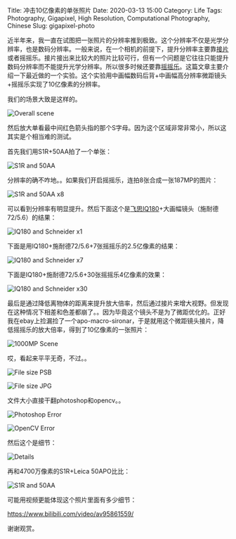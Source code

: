 Title: 冲击10亿像素的单张照片
Date: 2020-03-13 15:00
Category: Life
Tags: Photography, Gigapixel, High Resolution, Computational Photography, Chinese
Slug: gigapixel-photo

近半年来，我一直在试图把一张照片的分辨率推到极致。这个分辨率不仅是光学分辨率，也是数码分辨率。一般来说，在一个相机的前提下，提升分辨率主要靠[接片](https://yage.ai/gigapixel-methods.html)或者摇摇乐。接片接出来比较大的照片比较可行，但有一个问题是它往往只能提升数码分辨率而不能提升光学分辨率。所以很多时候还要靠[摇摇乐](https://yage.ai/drizzle.html)。这篇文章主要介绍一下最近做的一个实验。这个实验用中画幅数码后背+中画幅高分辨率微距镜头+摇摇乐实现了10亿像素的分辨率。

我们的场景大致是这样的。

![Overall scene](/images/high_res_scene.jpg)

然后放大单看最中间红色箭头指的那个S字母。因为这个区域非常非常小，所以这其实是个相当难的测试。

首先我们用S1R+50AA拍了一个单张：

![S1R and 50AA](/images/high_res_50aa.jpg)

分辨率的确不咋地。。如果我们开启摇摇乐，连拍8张合成一张187MP的图片：

![S1R and 50AA x8](/images/high_res_50aa_x8.jpg)

可以看到分辨率有明显提升。然后下面这个是[飞思IQ180](https://yage.ai/resolution-limit-of-135-system-3.html)+大画幅镜头（施耐德72/5.6）的结果：

![IQ180 and Schneider x1](/images/high_res_iq180_x1.jpg)

下面是用IQ180+施耐德72/5.6+7张摇摇乐的2.5亿像素的结果：

![IQ180 and Schneider x7](/images/high_res_iq180_x7.jpg)

下面是IQ180+施耐德72/5.6+30张摇摇乐4亿像素的效果：

![IQ180 and Schneider x30](/images/high_res_iq180_x30.jpg)

最后是通过降低离物体的距离来提升放大倍率，然后通过接片来增大视野。但发现在这种情况下相差和色差都崩了。。因为毕竟这个镜头不是为了微距优化的。正好我在ebay上捡漏捡了一个apo-macro-sironar，于是就用这个微距镜头接片，降低摇摇乐的放大倍率，得到了10亿像素的一张照片：

![1000MP Scene](/images/high_res_1000MP_scene.jpg)

哎，看起来平平无奇，不过。。

![File size PSB](/images/high_res_psb.png)

![File size JPG](/images/high_res_jpg.png)

文件大小直接干翻photoshop和opencv。。

![Photoshop Error](/images/high_res_photoshop.jpg)

![OpenCV Error](/images/high_res_opencv.jpg)

然后这个是细节：

![Details](/images/high_res_1000MP.png)

再和4700万像素的S1R+Leica 50APO比比：

![S1R and 50AA](/images/high_res_50aa.jpg)

可能用视频更能体现这个照片里面有多少细节：

https://www.bilibili.com/video/av95861559/

谢谢观赏。